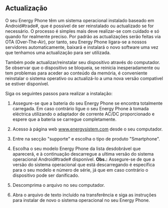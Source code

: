 ## Actualização

O seu Energy Phone têm um sistema operacional instalado baseado em Android#trade#, que é possível de ser reinstalado ou actualizado se for necessário. O processo é simples mais deve realizar-se com cuidado e só quando for realmente preciso. Por padrão as actualizações serão feitas via OTA (Over-The-Air), por tanto, seu Energy Phone ligara-se a nossos servidores automaticamente, baixará e instalará o novo software uma vez que tenhamos uma actualização para ser utilizada.  

Também pode actualizar/reinstalar seu dispositivo através do computador. Se observar que o dispositivo se bloqueia, se reinicia inesperadamente ou tem problemas para aceder ao conteúdo da memória, é conveniente reinstalar o sistema operativo ou actualizá-lo a uma nova versão compatível se estiver disponível.

Siga os seguintes passos para realizar a instalação:

1. Assegure-se que a bateria do seu Energy Phone se encontra totalmente carregada. Em caso contrário ligue o seu Energy Phone à tomada eléctrica utilizando o adaptador de corrente AC/DC proporcionado e espere que a bateria se carregue completamente. 

2. Acesso à página web www.energysistem.com desde o seu computador. 

3. Entre na secção "supporte" e escolha o tipo de produto "Smartphone".

4. Escolha o seu modelo Energy Phone da lista desdobrável que aparecerá, e à continuação descarregue a ultima versão do sistema operacional Android#trade# disponível.
**Obs.:** 
Assegure-se de que a versão do sistema operacional que está descarregando é específica para o seu modelo e número de série, já que em caso contrário o dispositivo pode ser danificado. 

5. Descomprima o arquivo no seu computador.

6. Abra o arquivo de texto incluído na transferência e siga as instruções para instalar de novo o sistema operacional no seu Energy Phone. 
